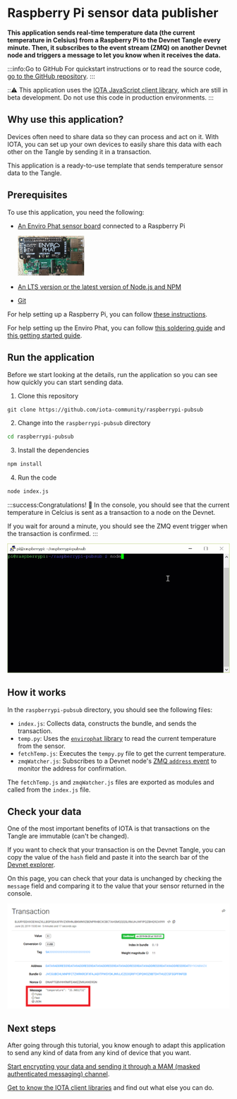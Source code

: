 
# Raspberry Pi sensor data publisher

**This application sends real-time temperature data (the current temperature in Celsius) from a Raspberry Pi to the Devnet Tangle every minute. Then, it subscribes to the event stream (ZMQ) on another Devnet node and triggers a message to let you know when it receives the data.**

:::info:Go to GitHub
For quickstart instructions or to read the source code, [go to the GitHub repository](https://github.com/iota-community/raspberrypi-pubsub).
:::

:::warning:
This application uses the [IOTA JavaScript client library](root://client-libraries/0.1/introduction/overview.md), which are still in beta development. Do not use this code in production environments.
:::

## Why use this application?

Devices often need to share data so they can process and act on it. With IOTA, you can set up your own devices to easily share this data with each other on the Tangle by sending it in a transaction.

This application is a ready-to-use template that sends temperature sensor data to the Tangle.

## Prerequisites

To use this application, you need the following:

* [An Enviro Phat sensor board](https://shop.pimoroni.com/products/enviro-phat) connected to a Raspberry Pi

  <img src="../images/raspberrypi-enviro-phat.jpg" width="150">

* [An LTS version or the latest version of Node.js and NPM](https://nodejs.org/en/download/)

* [Git](https://git-scm.com/download/linux)

For help setting up a Raspberry Pi, you can follow [these instructions](https://medium.com/@lambtho/raspberry-setup-dcb23e8ba88).

For help setting up the Enviro Phat, you can follow [this soldering guide](https://learn.pimoroni.com/tutorial/sandyj/soldering-phats) and [this getting started guide](https://learn.pimoroni.com/tutorial/sandyj/getting-started-with-enviro-phat).

## Run the application

Before we start looking at the details, run the application so you can see how quickly you can start sending data.

1. Clone this repository

  ```
  git clone https://github.com/iota-community/raspberrypi-pubsub
  ```

2. Change into the `raspberrypi-pubsub` directory

  ```bash
  cd raspberrypi-pubsub
  ```

3. Install the dependencies

  ```bash
  npm install
  ```

4. Run the code

  ```bash
  node index.js
  ```

:::success:Congratulations! :tada:
In the console, you should see that the current temperature in Celcius is sent as a transaction to a node on the Devnet.

If you wait for around a minute, you should see the ZMQ event trigger when the transaction is confirmed.
:::

![Response data](../images/raspberrypi-pubsub.gif)

## How it works

In the `raspberrypi-pubsub` directory, you should see the following files:

* `index.js`: Collects data, constructs the bundle, and sends the transaction.
* `temp.py`: Uses the [`envirophat` library](https://learn.pimoroni.com/tutorial/sandyj/getting-started-with-enviro-phat) to read the current temperature from the sensor.
* `fetchTemp.js`: Executes the `tempy.py` file to get the current temperature.
* `zmqWatcher.js`: Subscribes to a Devnet node's [ZMQ `address` event](root://iri/0.1/references/zmq-events.md#address) to monitor the address for confirmation.

The `fetchTemp.js` and `zmqWatcher.js` files are exported as modules and called from the `index.js` file.

## Check your data

One of the most important benefits of IOTA is that transactions on the Tangle are immutable (can't be changed).

If you want to check that your transaction is on the Devnet Tangle, you can copy the value of the `hash` field and paste it into the search bar of the [Devnet explorer](https://devnet.thetangle.org/).

On this page, you can check that your data is unchanged by checking the `message` field and comparing it to the value that your sensor returned in the console.
 
![Devnet Tangle explorer](../images/tangle-explorer.png)

## Next steps

After going through this tutorial, you know enough to adapt this application to send any kind of data from any kind of device that you want.

[Start encrypting your data and sending it through a MAM (masked authenticated messaging) channel](../mam-watcher/overview.md).

[Get to know the IOTA client libraries](root://client-libraries/0.1/introduction/overview.md) and find out what else you can do.

